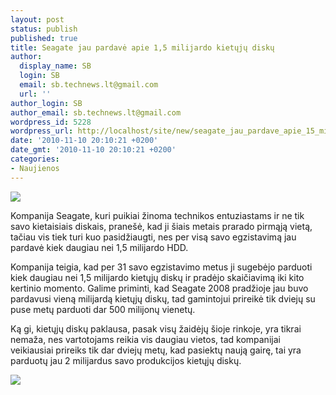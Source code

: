 ```yaml
---
layout: post
status: publish
published: true
title: Seagate jau pardavė apie 1,5 milijardo kietųjų diskų
author:
  display_name: SB
  login: SB
  email: sb.technews.lt@gmail.com
  url: ''
author_login: SB
author_email: sb.technews.lt@gmail.com
wordpress_id: 5228
wordpress_url: http://localhost/site/new/seagate_jau_pardave_apie_15_milijardo_kietuju_disku/
date: '2010-11-10 20:10:21 +0200'
date_gmt: '2010-11-10 20:10:21 +0200'
categories:
- Naujienos
---
```

<div class="imgright"><img src="http://tbn0.google.com/images?q=tbn:ueJWWuyc8lrwfM:http://images.bit-tech.net/news_images/2007/06/seagate_hits_1tb_storage/article_img.jpg"  /></div>
<p>Kompanija Seagate, kuri puikiai žinoma technikos entuziastams ir ne tik savo kietaisiais diskais, pranešė, kad ji šiais metais prarado pirmąją vietą, tačiau vis tiek turi kuo pasidžiaugti, nes per visą savo egzistavimą jau pardavė kiek daugiau nei 1,5 milijardo HDD.</p>
<p>Kompanija teigia, kad per 31 savo egzistavimo metus ji sugebėjo parduoti kiek daugiau nei 1,5 milijardo kietųjų diskų ir pradėjo skaičiavimą iki kito kertinio momento. Galime priminti, kad Seagate 2008 pradžioje jau buvo pardavusi vieną milijardą kietųjų diskų, tad gamintojui prireikė tik dviejų su puse metų parduoti dar 500 milijonų vienetų.</p>
<p>Ką gi, kietųjų diskų paklausa, pasak visų žaidėjų šioje rinkoje, yra tikrai nemaža, nes vartotojams reikia vis daugiau vietos, tad kompanijai veikiausiai prireiks tik dar dviejų metų, kad pasiektų naują gairę, tai yra parduotų jau 2 milijardus savo produkcijos kietųjų diskų.</p>
<p><img src="http://www.ipix.lt/images/92715191.jpg" /></p>
